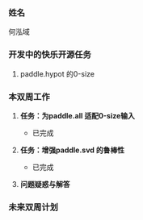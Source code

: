 ### 姓名

何泓域

### 开发中的快乐开源任务

1. paddle.hypot 的0-size

### 本双周工作

1. **任务：为paddle.all 适配0-size输入**
    
    - 已完成

2. **任务：增强paddle.svd 的鲁棒性**

    - 已完成


3. **问题疑惑与解答**



### 未来双周计划

